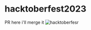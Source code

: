 # hacktoberfest2023
PR here i'll merge it 
![hacktoberfesr](https://github.com/sanatbali/hacktoberfest2023/assets/113989979/188978be-a3fd-4f05-b73c-3069029616f0)
